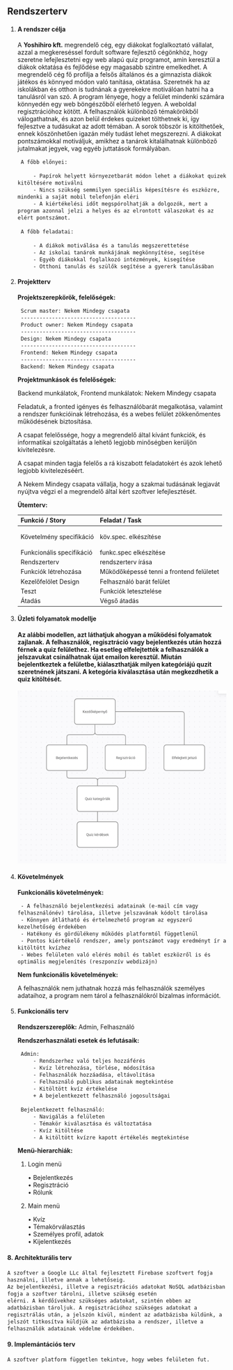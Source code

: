 ## Rendszerterv

1. #### A rendszer célja
    A **Yoshihiro kft.** megrendelő cég, egy diákokat foglalkoztató vállalat, azzal a megkereséssel fordult software fejlesztő cégönkhöz, hogy szeretne lefejlesztetni egy web alapú quiz programot, amin keresztül a diákok oktatása és fejlődése egy magasabb szintre emelkedhet. 
    A megrendelő cég fő profilja a felsős általános és a gimnazista diákok játékos és könnyed módon való tanítása, oktatása. Szeretnék ha az iskolákban és otthon is tudnának a gyerekekre motiválóan hatni ha a tanulásról van szó. 
    A program lényege, hogy a felület mindenki számára könnyedén egy web böngészőből elérhető legyen. A weboldal regisztrációhoz kötött. A felhasználók különböző témakörökből válogathatnak, és azon belül érdekes quizeket tölthetnek ki, így fejlesztve a tudásukat az adott témában. 
    A sorok töbször is kitölthetőek, ennek köszönhetően igazán mély tudást lehet megszerezni. 
    A diákokat pontszámokkal motiváljuk, amikhez a tanárok kitalálhatnak különböző jutalmakat jegyek, vag egyéb juttatások formályában.

        A főbb előnyei:
        
            - Papírok helyett környezetbarát módon lehet a diákokat quizek kitöltésére motiválni
            - Nincs szükség semmilyen speciális képesítésre és eszközre, mindenki a saját mobil telefonján eléri
            - A kiértékelési időt megspórolhatják a dolgozók, mert a program azonnal jelzi a helyes és az elrontott válaszokat és az elért pontszámot.
            
        A főbb feladatai:
        
            - A diákok motiválása és a tanulás megszerettetése
            - Az iskolai tanárok munkájának megkönnyítése, segítése
            - Egyéb diákokkal foglalkozó intézmények, kisegítése
            - Otthoni tanulás és szülők segítése a gyererk tanulásában


2. #### Projektterv
    **Projektszerepkörök, felelőségek:**

        Scrum master: Nekem Mindegy csapata
        -------------------------------------
        Product owner: Nekem Mindegy csapata
        -------------------------------------
        Design: Nekem Mindegy csapata
        -------------------------------------
        Frontend: Nekem Mindegy csapata
        -------------------------------------
        Backend: Nekem Mindegy csapata

    **Projektmunkások és felelőségek:**

    Backend munkálatok, Frontend munkálatok: Nekem Mindegy csapata

    Feladatuk, a fronted igényes és felhasználóbarát megalkotása, valamint a rendszer funkcióinak létrehozása, és a webes felület zökkenőmentes működésének biztosítása. 
    
    A csapat felelőssége, hogy a megrendelő által kívánt funkciók, és informatikai szolgáltatás a lehető legjobb minőségben kerüljön kivitelezésre. 
    
    A csapat minden tagja felelős a rá kiszabott feladatokért és azok lehető legjobb kivitelezéséért. 
    
    A Nekem Mindegy csapata vállalja, hogy a szakmai tudásának legjavát nyújtva végzi el a megrendelő által kért szoftver lefejlesztését.

    **Ütemterv:**


    |**Funkció / Story**|**Feladat / Task**|
    | :- | :- |
    |Követelmény specifikáció|<p>köv.spec. elkészítése</p><p></p>|
    |Funkcionális specifikáció|funkc.spec elkészítése|
    |Rendszerterv|rendszerterv írása|
    |Funkciók létrehozása|Működőképessé tenni a frontend felületet|
    |Kezelőfelölet Design|Felhasználó barát felület|
    |Teszt|Funkciók letesztelése|
    |Átadás|Végső átadás|


3. #### Üzleti folyamatok modellje
    #### Az alábbi modellen, azt láthatjuk ahogyan a működési folyamatok zajlanak. A felhasználók, regisztráció vagy bejelentkezés után hozzá férnek a quiz felülethez. Ha esetleg elfelejtették a felhasználók a jelszavukat csinálhatnak újat emailon keresztül. Miután bejelentkeztek a felületbe, kiálaszthatják milyen kategóriájú quzit szeretnének játszani. A ketegória kiválasztása után megkezdhetik a quiz kitöltését.
    ![](modell.png)


4. #### Követelmények

    **Funkcionális követelmények:** 
    
        - A felhasználó bejelentkezési adatainak (e-mail cím vagy felhasználónév) tárolása, illetve jelszavának kódolt tárolása
        - Könnyen átlátható és értelmezhető program az egyszerű kezelhetőség érdekében
        - Hatékony és gördülékeny működés platformtól függetlenül
        - Pontos kiértékelő rendszer, amely pontszámot vagy eredményt ír a kitöltött kvízhez
        - Webes felületen való elérés mobil és tablet eszközről is és optimális megjelenítés (reszponzív webdizájn)

    **Nem funkcionális követelmények:**   
    
    A felhasználók nem juthatnak hozzá más felhasználók személyes adataihoz, a program nem tárol a felhasználókról bizalmas információt.


5. #### Funkcionális terv

    **Rendszerszereplők:** Admin, Felhasználó

    **Rendszerhasználati esetek és lefutásaik:**
    
        Admin:
            - Rendszerhez való teljes hozzáférés
            - Kvíz létrehozása, törlése, módosítása
            - Felhasználók hozzáadása, eltávolítása
            - Felhasználó publikus adatainak megtekintése
            - Kitöltött kvíz értékelése
            + A bejelentkezett felhasználó jogosultságai
    
        Bejelentkezett felhasználó:
            - Navigálás a felületen
            - Témakör kiválasztása és változtatása
            - Kvíz kitöltése
            - A kitöltött kvízre kapott értékelés megtekintése

    **Menü-hierarchiák:**

    1. Login menü

        • Bejelentkezés    
        • Regisztráció        
        • Rólunk

    2. Main menü

        • Kvíz    
        • Témakörválasztás        
        • Személyes profil, adatok        
        • Kijelentkezés

#### 8. Architekturális terv
    A szoftver a Google LLc által fejlesztett Firebase szoftvert fogja használni, illetve annak a lehetőseig. 
    Az bejelentkezési, illetve a regisztrációs adatokat NoSQL adatbázisban fogja a szoftver tárolni, illetve szükség esetén 
    elérni. A kérdőívekhez szükséges adatokat, szintén ebben az adatbázisban tároljuk. A regisztrációhoz szükséges adatokat a regisztrálás után, a jelszón kívül, mindent az adatbázisba küldünk, a jelszót titkosítva küldjük az adatbázisba a rendszer, illetve a felhasználók adatainak védelme érdekében.  

#### 9. Implemántációs terv
    A szoftver platform független tekintve, hogy webes felületen fut.